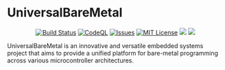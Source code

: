 # UniversalBareMetal

<p align="center">
    <a href="https://github.com/imahjoub/UniversalBareMetal/actions">
        <img src="https://github.com/imahjoub/UniversalBareMetal/actions/workflows/UniversalBareMetal.yml/badge.svg" alt="Build Status"></a>
    <a href="https://github.com/imahjoub/UniversalBareMetal/actions/workflows/UniversalBareMetal_CodeQl.yml">
        <img src="https://github.com/imahjoub/UniversalBareMetal/actions/workflows/UniversalBareMetal_CodeQl.yml/badge.svg" alt="CodeQL"></a>
    <a href="https://github.com/imahjoub/UniversalBareMetal/issues?q=is%3Aissue+is%3Aopen+sort%3Aupdated-desc">
        <img src="https://custom-icon-badges.herokuapp.com/github/issues-raw/imahjoub/UniversalBareMetal?logo=github" alt="Issues" /></a>
    <a href="https://github.com/imahjoub/UniversalBareMetal/blob/main/LICENSE">
        <img src="https://img.shields.io/badge/License-MIT-yellow.svg" alt="MIT License"></a>
    <a href="https://github.com/imahjoub/UniversalBareMetal" alt="GitHub code size in bytes">
        <img src="https://img.shields.io/github/languages/code-size/imahjoub/UniversalBareMetal" /></a>
    <a href="https://github.com/imahjoub/UniversalBareMetal" alt="Activity">
        <img src="https://img.shields.io/github/commit-activity/y/imahjoub/UniversalBareMetal" /></a>
</p>

UniversalBareMetal is an innovative and versatile embedded systems project that aims to provide a unified platform for bare-metal programming across various microcontroller architectures.

